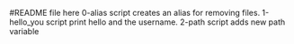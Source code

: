 #README file here
0-alias script creates an alias for removing files.
1-hello_you script print hello and the username.
2-path script adds new path variable 
